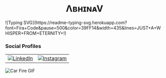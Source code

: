 <h1 align="center">ΛʙʜɪɴᴀV</h1>
![Typing SVG](https://readme-typing-svg.herokuapp.com?font=Fira+Code&pause=500&color=39FF14&width=435&lines=JUST+A+WHISPER+FROM+ETERNITY+!)

### Social Profiles  
<table>
  <tr>
    <td>
      <a href="https://www.linkedin.com/in/abhinav-krishna-c-s-820717291">
        <img src="https://img.shields.io/badge/LinkedIn-0A66C2?style=for-the-badge&logo=linkedin&logoColor=white" alt="LinkedIn">
      </a>
    </td>
    <td>
      <a href="https://www.instagram.com/_pikachu_achu_">
        <img src="https://img.shields.io/badge/Instagram-E4405F?style=for-the-badge&logo=instagram&logoColor=white" alt="Instagram">
      </a>
    </td>
  </tr>
</table>
  
![Car Fire GIF](https://media.giphy.com/media/3Z11u3szKTL2zY5y5u/giphy.gif)

